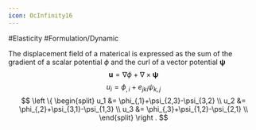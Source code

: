 ```yaml
---
icon: OcInfinity16
---
```


#Elasticity #Formulation/Dynamic

The displacement field of a materical is expressed as the sum of the gradient of a scalar potential $\phi$ and the curl of a vector potential $\boldsymbol \psi$ 
$$
\boldsymbol u = \nabla \phi + \nabla \times \boldsymbol \psi
$$
$$
u_i = \phi_{,i} + e_{jki}\psi_{k,j}
$$
$$
\left \{
\begin{split}
u_1 &= \phi_{,1}+\psi_{2,3}-\psi_{3,2} \\
u_2 &= \phi_{,2}+\psi_{3,1}-\psi_{1,3} \\
u_3 &= \phi_{,3}+\psi_{1,2}-\psi_{2,1} \\
\end{split}
\right .
$$